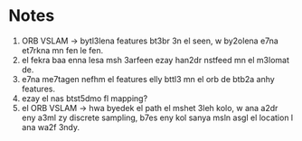 # Notes 
1. ORB VSLAM -> bytl3lena features bt3br 3n el seen, w by2olena e7na et7rkna mn fen le fen. 
2. el fekra baa enna lesa msh 3arfeen ezay han2dr nstfeed mn el m3lomat de. 
3. e7na me7tagen nefhm el features elly bttl3 mn el orb de btb2a anhy features. 
4. ezay el nas btst5dmo fl mapping? 
5. el ORB VSLAM -> hwa byedek el path el mshet 3leh kolo, w ana a2dr eny a3ml zy discrete sampling, b7es eny kol sanya msln asgl el location l ana wa2f 3ndy. 